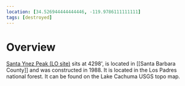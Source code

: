 ```yaml
---
location: [34.526944444444446, -119.9786111111111]
tags: [destroyed]
---
```


# Overview

[Santa Ynez Peak (LO site)](http://www.peakbagging.com/CALookoutPhotos/SantaYnez.html) sits at 4298', is located in [[Santa Barbara County]] and was constructed in 1988. It is located in the Los Padres national forest. It can be found on the Lake Cachuma USGS topo map.

